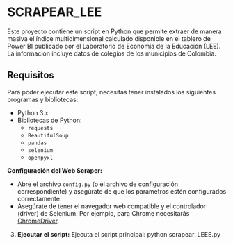 # SCRAPEAR_LEE
Este proyecto contiene un script en Python que permite extraer de manera masiva el índice multidimensional calculado disponible en el tablero de Power BI publicado por el Laboratorio de Economía de la Educación (LEE). La información incluye datos de colegios de los municipios de Colombia.

## Requisitos
Para poder ejecutar este script, necesitas tener instalados los siguientes programas y bibliotecas:
- Python 3.x
- Bibliotecas de Python:
  - `requests`
  - `BeautifulSoup`
  - `pandas`
  - `selenium`
  - `openpyxl`
 
 **Configuración del Web Scraper:**
- Abre el archivo `config.py` (o el archivo de configuración correspondiente) y asegúrate de que los parámetros estén configurados correctamente.
- Asegúrate de tener el navegador web compatible y el controlador (driver) de Selenium. Por ejemplo, para Chrome necesitarás [ChromeDriver](https://sites.google.com/a/chromium.org/chromedriver/).

3. **Ejecutar el script:**
Ejecuta el script principal:
python scrapear_LEEE.py
